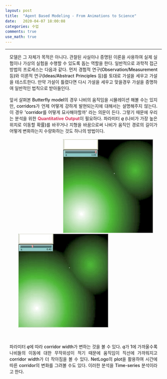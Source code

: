 ```yaml
---
layout: post
title:  "Agent Based Modeling - From Animations to Science"
date:   2020-04-07 18:00:08
categories: 수업
comments: true 
use_math: true
---
```

-----

<div style = "font-weight:500; font-size:1.0em; margin-left: 1em; margin-right: 1em;text-align:justify; ">
모델은 그 자체가 목적은 아니다. 관찰된 사실이나 증명된 이론을 사용하여 실제 실험이나 가상의 실험을 수행할 수 있도록 돕는 역할을 한다. 일반적으로 과학적 접근방법의 프로세스는 다음과 같다. 먼저 경험적 연구(Observation/Measurement 등)와 이론적 연구(Ideas/Abstract Principles 등)를 토대로 가설을 세우고 가설을 테스트한다. 만약 가설이 틀렸다면 다시 가설을 세우고 맞을경우 가설을 증명하여 일반적인 법칙으로 받아들인다.
<br> <br>
앞서 살펴본 Butterfly model의 경우 나비의 움직임을 시뮬레이션 해볼 수는 있지만, corridors가 언제 어떻게 강하게 발현되는지에 대해서는 설명해주지 않는다. 이 경우 'corridor를 어떻게 묘사해야할까' 라는 의문이 든다. 그렇기 때문에 우리는 분석을 위한 <b style = "color:#d7385e;font-size:1.2">Quantitative Output</b>이 필요하다. 파라미터 <i>q</i> (나비가 가장 높은 위치로 이동할 확률)를 바꾸거나 지형을 바꿈으로써 나비가 움직인 경로의 길이가 어떻게 변화하는지 수량화하는 것도 하나의 방법이다. 
<br><br>

<div style="border: 1px; float: right;margin-left: 1em; margin-right: 1em; " >
<img src="/images/post_img/butterfly4.gif" width="290" height="300" >
</div>
<div style="border: 1px; margin-left: 2em; margin-right: 1em; ">
<img src="/images/post_img/butterfly3.gif" width="290" height="300">
</div>

<br><br>
파라미터 <i>q</i>에 따라 corridor width가 변하는 것을 볼 수 있다. <i>q</i>가 1에 가까울수록 나비들의 이동에 대한 무작위성이 적기 때문에 움직임이 직선에 가까워지고 corridor width가 더 작아짐을 볼 수 있다. NetLogo의 plot을 활용하여 시간에 따른 corridor의 변화를 그려볼 수도 있다. 이러한 분석을 Time-series 분석이라고 한다. 

</div>
